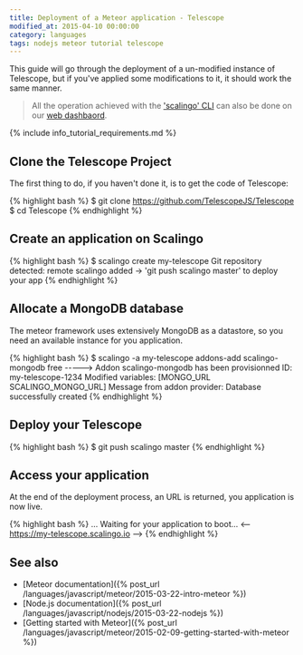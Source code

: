 ```yaml
---
title: Deployment of a Meteor application - Telescope
modified_at: 2015-04-10 00:00:00
category: languages
tags: nodejs meteor tutorial telescope
---
```


This guide will go through the deployment of a un-modified instance of Telescope,
but if you've applied some modifications to it, it should work the same manner.

<blockquote class="bg-info">
  All the operation achieved with the <a href="http://cli.scalingo.com">'scalingo' CLI</a> can also be done on our <a href="https://my.scalingo.com">web dashbaord</a>.
</blockquote>

{% include info_tutorial_requirements.md %}

## Clone the Telescope Project

The first thing to do, if you haven't done it, is to get the code of Telescope:

{% highlight bash %}
$ git clone https://github.com/TelescopeJS/Telescope
$ cd Telescope
{% endhighlight %}

## Create an application on Scalingo

{% highlight bash %}
$ scalingo create my-telescope
Git repository detected: remote scalingo added
→ 'git push scalingo master' to deploy your app
{% endhighlight %}

## Allocate a MongoDB database

The meteor framework uses extensively MongoDB as a datastore,
so you need an available instance for you application.

{% highlight bash %}
$ scalingo -a my-telescope addons-add scalingo-mongodb free
-----> Addon scalingo-mongodb has been provisionned
       ID: my-telescope-1234
       Modified variables: [MONGO_URL SCALINGO_MONGO_URL]
       Message from addon provider: Database successfully created
{% endhighlight %}

## Deploy your Telescope

{% highlight bash %}
$ git push scalingo master
{% endhighlight %}

## Access your application

At the end of the deployment process, an URL is returned, you application is now live.

{% highlight bash %}
…
Waiting for your application to boot...
<-- https://my-telescope.scalingo.io -->
{% endhighlight %}

## See also

* [Meteor documentation]({% post_url /languages/javascript/meteor/2015-03-22-intro-meteor %})
* [Node.js documentation]({% post_url /languages/javascript/nodejs/2015-03-22-nodejs %})
* [Getting started with Meteor]({% post_url /languages/javascript/meteor/2015-02-09-getting-started-with-meteor %})
